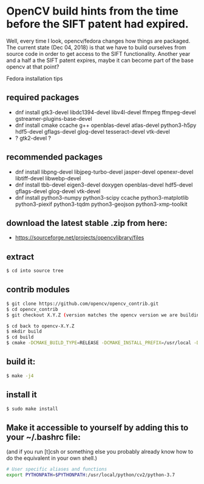 # OpenCV build hints from the time before the SIFT patent had expired.

Well, every time I look, opencv/fedora changes how things are packaged.  The
current state (Dec 04, 2018) is that we have to build ourselves from source code
in order to get access to the SIFT functionality.  Another year and a half a the
SIFT patent expires, maybe it can become part of the base opencv at that point?

Fedora installation tips

## required packages

* dnf install gtk3-devel libdc1394-devel libv4l-devel ffmpeg ffmpeg-devel
  gstreamer-plugins-base-devel
* dnf install cmake ccache g++ openblas-devel atlas-devel python3-h5py
  hdf5-devel gflags-devel glog-devel tesseract-devel vtk-devel
* ? gtk2-devel ?

## recommended packages

* dnf install libpng-devel libjpeg-turbo-devel jasper-devel openexr-devel
  libtiff-devel libwebp-devel
* dnf install tbb-devel eigen3-devel doxygen openblas-devel hdf5-devel
  gflags-devel glog-devel vtk-devel
* dnf install python3-numpy python3-scipy ccache python3-matplotlib
  python3-piexif python3-tqdm python3-geojson python3-xmp-toolkit

## download the latest stable .zip from here:

* <https://sourceforge.net/projects/opencvlibrary/files>

## extract

```bash
$ cd into source tree
```

## contrib modules

```bash
$ git clone https://github.com/opencv/opencv_contrib.git
$ cd opencv_contrib
$ git checkout X.Y.Z (version matches the opencv version we are building)

$ cd back to opencv-X.Y.Z
$ mkdir build
$ cd build
$ cmake -DCMAKE_BUILD_TYPE=RELEASE -DCMAKE_INSTALL_PREFIX=/usr/local -DWITH_TBB=ON -DWITH_EIGEN=ON -DOPENCV_EXTRA_MODULES_PATH=../../opencv_contrib/modules -DOPENCV_ENABLE_NONFREE=ON -DPYTHON_DEFAULT_EXECUTABLE=python3 ..
```

## build it:

```bash
$ make -j4
```

## install it

```bash
$ sudo make install
```

## Make it accessible to yourself by adding this to your ~/.bashrc file:

(and if you run [t]csh or something else you probably already know how to do the
equivalent in your own shell.)

```bash
# User specific aliases and functions
export PYTHONPATH=$PYTHONPATH:/usr/local/python/cv2/python-3.7
```
